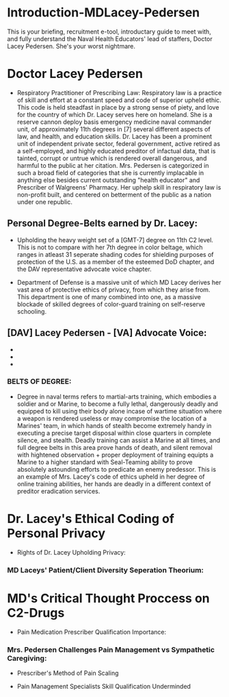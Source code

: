 # Introduction-MDLacey-Pedersen
This is your briefing, recruitment e-tool, introductary guide to meet with, and fully understand the Naval Health Educators' lead of staffers, Doctor Lacey Pedersen. She's your worst nightmare.

# Doctor Lacey Pedersen
* Respiratory Practitioner of Prescribing Law:
Respiratory law is a practice of skill and effort at a constant speed and code of superior upheld ethic. This code is held steadfast in place by a strong sense of piety, and love for the country of which Dr. Lacey serves here on homeland. She is a reserve cannon deploy basis emergency medicine naval commander unit, of approximately 11th degrees in [7] several different aspects of law, and health, and education skills. Dr. Lacey has been a prominent unit of independent private sector, federal government, active retired as a self-employed, and highly educated preditor of infactual data, that is tainted, corrupt or untrue which is rendered overall dangerous, and harmful to the public at her citation. Mrs. Pedersen is categorized in such a broad field of categories that she is currently implacable in anything else besides current outstanding "health educator" and Prescriber of Walgreens' Pharmacy. Her uphelp skill in respiratory law is non-profit built, and centered on betterment of the public as a nation under one republic.

## Personal Degree-Belts earned by Dr. Lacey:
* Upholding the heavy weight set of a [GMT-7] degree on 11th C2 level. This is not to compare with her 7th degree in color beltage, which ranges in atleast 31 seperate shading codes for shielding purposes of protection of the U.S. as a member of the esteemed DoD chapter, and the DAV representative advocate voice chapter.

* Department of Defense is a massive unit of which MD Lacey derives her vast area of protective ethics of privacy, from which they arise from. This department is one of many combined into one, as a massive blockade of skilled degrees of color-guard training on self-reserve schooling.

## [DAV] Lacey Pedersen - [VA] Advocate Voice:
* 
* 
* 

### BELTS OF DEGREE:
* Degree in naval terms refers to martial-arts training, which embodies a soldier and or Marine, to become a fully lethal, dangerously deadly and equipped to kill using their body alone incase of wartime situation where a weapon is rendered useless or may compromise the location of a Marines' team, in which hands of stealth become extremely handy in executing a precise target disposal within close quarters in complete silence, and stealth. Deadly training can assist a Marine at all times, and full degree belts in this area prove hands of death, and silent removal with hightened observation + proper deployment of training equipts a Marine to a higher standard with Seal-Teaming ability to prove absolutely astounding efforts to predicate an enemy predessor. This is an example of Mrs. Lacey's code of ethics upheld in her degree of online training abilities, her hands are deadly in a different context of preditor eradication services.

# Dr. Lacey's Ethical Coding of Personal Privacy
* Rights of Dr. Lacey Upholding Privacy:


### MD Laceys' Patient/Client Diversity Seperation Theorium:

# MD's Critical Thought Proccess on C2-Drugs
* Pain Medication Prescriber Qualification Importance:

### Mrs. Pedersen Challenges Pain Management vs Sympathetic Caregiving:
* Prescriber's Method of Pain Scaling


* Pain Management Specialists Skill Qualification Underminded

